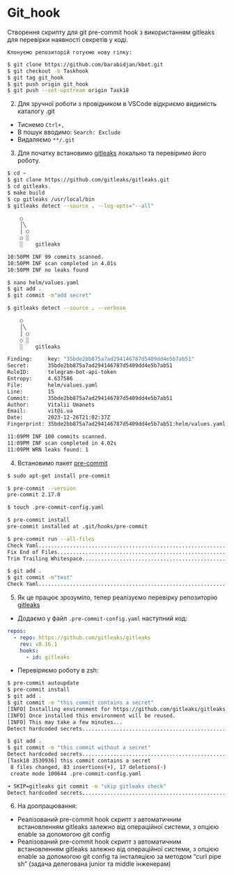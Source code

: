 # Git_hook
Створення скрипту для git pre-commit hook з використанням gitleaks для перевірки наявності секретів у коді.

    Клонуємо репозиторій готуємо нову гілку:
```sh
$ git clone https://github.com/barabidjan/kbot.git
$ git checkout -b Taskhook
$ git tag git_hook
$ git push origin git_hook
$ git push --set-upstream origin Task18
```
2. Для зручної роботи з провідником в VSCode відкриємо видимість каталогу .git
- Тиснемо `Ctrl+,`
- В пошук вводимо: `Search: Exclude`
- Видаляємо `**/.git`

3. Для початку встановимо [gitleaks](https://github.com/gitleaks/gitleaks) локально та перевіримо його роботу.
```sh
$ cd ~
$ git clone https://github.com/gitleaks/gitleaks.git
$ cd gitleaks
$ make build
$ cp gitleaks /usr/local/bin
$ gitleaks detect --source . --log-opts="--all"

    ○
    │╲
    │ ○
    ○ ░
    ░    gitleaks

10:50PM INF 99 commits scanned.
10:50PM INF scan completed in 4.01s
10:50PM INF no leaks found

$ nano helm/values.yaml
$ git add .
$ git commit -m"add secret"

$ gitleaks detect --source . --verbose

    ○
    │╲
    │ ○
    ○ ░
    ░    gitleaks

Finding:     key: "35bde2bb875a7ad294146787d5409dd4e5b7ab51"
Secret:      35bde2bb875a7ad294146787d5409dd4e5b7ab51
RuleID:      telegram-bot-api-token
Entropy:     4.637586
File:        helm/values.yaml
Line:        15
Commit:      35bde2bb875a7ad294146787d5409dd4e5b7ab51
Author:      Vitalii Umanets
Email:       vit@i.ua
Date:        2023-12-26T21:02:37Z
Fingerprint: 35bde2bb875a7ad294146787d5409dd4e5b7ab51:helm/values.yaml:telegram-bot-api-token:15

11:09PM INF 100 commits scanned.
11:09PM INF scan completed in 4.02s
11:09PM WRN leaks found: 1
```

4. Встановимо пакет [pre-commit](https://pre-commit.com/#install)
```sh
$ sudo apt-get install pre-commit

$ pre-commit --version
pre-commit 2.17.0

$ touch .pre-commit-config.yaml

$ pre-commit install
pre-commit installed at .git/hooks/pre-commit

$ pre-commit run --all-files
Check Yaml...............................................................Failed
Fix End of Files.........................................................Failed
Trim Trailing Whitespace.................................................Failed

$ git add .
$ git commit -m"test"
Check Yaml...............................................................Failed
```
5. Як це працює зрозуміло, тепер реалізуємо перевірку репозиторію [gitleaks](https://github.com/gitleaks/gitleaks?tab=readme-ov-file#pre-commit) 
- Додаємо у файл `.pre-commit-config.yaml` наступний код:
```yaml
repos:
  - repo: https://github.com/gitleaks/gitleaks
    rev: v8.16.1
    hooks:
      - id: gitleaks
```
- Перевіряємо роботу в zsh:
```sh
$ pre-commit autoupdate
$ pre-commit install
$ git add .
$ git commit -m "this commit contains a secret"
[INFO] Installing environment for https://github.com/gitleaks/gitleaks.
[INFO] Once installed this environment will be reused.
[INFO] This may take a few minutes...
Detect hardcoded secrets.................................................Failed

$ git add .
$ git commit -m "this commit without a secret"
Detect hardcoded secrets.................................................Passed
[Task18 3530936] this commit contains a secret
 8 files changed, 83 insertions(+), 17 deletions(-)
 create mode 100644 .pre-commit-config.yaml

➜ SKIP=gitleaks git commit -m "skip gitleaks check"
Detect hardcoded secrets................................................Skipped
```

6. На доопрацювання:
- Реалізований pre-commit hook скрипт з автоматичним встановленням gitleaks залежно від операційної системи, з опцією enable за допомогою git config 
- Реалізований pre-commit hook скрипт з автоматичним встановленням gitleaks залежно від операційної системи, з опцією enable за допомогою git config та інсталяцією за методом “curl pipe sh” (задача делегована junior та middle інженерам)
